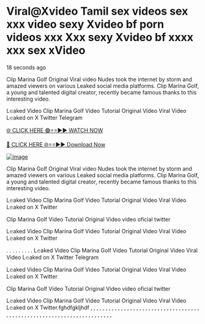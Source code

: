 # Viral@Xvideo Tamil sex videos sex xxx video sexy Xvideo bf porn videos xxx Xxx sexy Xvideo bf xxxx xxx sex xVideo
18 seconds ago

Clip Marina Golf Original Viral video Nudes took the internet by storm and amazed viewers on various Leaked social media platforms. Clip Marina Golf, a young and talented digital creator, recently became famous thanks to this interesting video.

L𝚎aked Video Clip Marina Golf Video Tutorial Original Video Viral Video L𝚎aked on X Twitter Telegram

[🌐 CLICK HERE 🟢==►► WATCH NOW](https://cutt.ly/ErqdPjZt)

[🔴 CLICK HERE 🌐==►► Download Now](https://cutt.ly/ErqdPjZt)

[![image](https://github.com/user-attachments/assets/9fb639ed-84ad-42c3-b2f2-fd144046d747)](https://cutt.ly/ErqdPjZt)


Clip Marina Golf Original Viral video Nudes took the internet by storm and amazed viewers on various Leaked social media platforms. Clip Marina Golf, a young and talented digital creator, recently became famous thanks to this interesting video.

L𝚎aked Video Clip Marina Golf Video Tutorial Original Video Viral Video L𝚎aked on X Twitter

Clip Marina Golf Video Tutorial Original Video video oficial twitter

L𝚎aked Video Clip Marina Golf Video Tutorial Original Video Viral Video L𝚎aked on X Twitter

. . . . . . . . . L𝚎aked Video Clip Marina Golf Video Tutorial Original Video Viral Video L𝚎aked on X Twitter Telegram

L𝚎aked Video Clip Marina Golf Video Tutorial Original Video Viral Video L𝚎aked on X Twitter

Clip Marina Golf Video Tutorial Original Video video oficial twitter

L𝚎aked Video Clip Marina Golf Video Tutorial Original Video Viral Video L𝚎aked on X Twitter.fghdfgkljhdf , , , , , , , , , , , , , , , , , , , , , , , , , , , , , , , , , , , , , , , , , , , , , , , , , , , , , , , , , , , , , , , , , , , , , , ,
